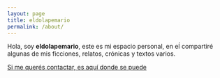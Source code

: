 ```yaml
---
layout: page
title: eldolapemario
permalink: /about/
---
```


Hola, soy **eldolapemario**, este es mi espacio personal, en eĺ compartiré algunas de mis ficciones, relatos, crónicas y textos varios.

[Si me querés contactar, es aquí donde se puede](mailto:eldolapemario@gemail.com)
